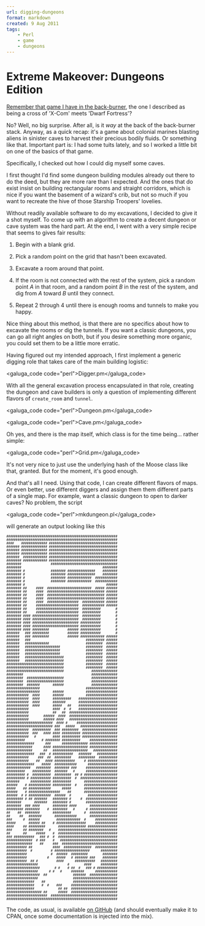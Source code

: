 ```yaml
---
url: digging-dungeons
format: markdown
created: 9 Aug 2011
tags:
    - Perl
    - game
    - dungeons
---
```


# Extreme Makeover: Dungeons Edition

[Remember that game I have in the back-burner](/entry/maze), the one I described as being a
cross of 'X-Com' meets 'Dwarf Fortress'?

No? Well, no big surprise. After all, is it *way* at the back of the
back-burner stack. Anyway, as a quick recap: it's a game about colonial
marines blasting aliens in sinister caves to harvest their precious bodily 
fluids. Or something like that.  Important part is: I had some tuits lately,
and so I worked a little bit on one of the basics 
of that game. 

Specifically, I checked out how I could dig myself some caves.

I first thought I'd find some dungeon building modules already out there to do the deed,
but they are more rare than I expected. And the ones that do
exist insist on building rectangular rooms and straight corridors, which is
nice if you want the basement of a wizard's crib, but not so much if you want
to recreate the hive of those Starship Troopers' lovelies. 


Without readily available software to do my excavations, I decided to give it
a shot myself. To come up with an algorithm to create a decent dungeon or cave
system
was the hard part. At the end, I went with a very simple recipe that seems to 
gives fair results:

1. Begin with a blank grid.

2. Pick a random point on the grid that hasn't been excavated.

3. Excavate a room around that point.

4. If the room is not connected with the rest of the system,
pick a random point *A* in that room, and a random point *B*
in the rest of the system, and dig from *A* toward *B* 
until they connect.

5. Repeat 2 through 4 until there is enough rooms and tunnels to make you
happy.

Nice thing about this method, is that 
there are no specifics about how to excavate the rooms or
dig the tunnels. If you want a classic dungeons, you can
go all right angles on both, but if you desire something more
organic, you could set them to be a little more erratic.

Having figured out my intended approach, I first implement a generic digging role that
takes care of the main building logistic:

<galuga_code code="perl">Digger.pm</galuga_code>

With all the general excavation process encapsulated in that role, creating
the dungeon and cave builders is only a question of implementing different
flavors of `create_room` and `tunnel`.

<galuga_code code="perl">Dungeon.pm</galuga_code>

<galuga_code code="perl">Cave.pm</galuga_code>

Oh yes, and there is the map itself, which class is for the time being...
rather simple:

<galuga_code code="perl">Grid.pm</galuga_code>

It's not very nice to just use the underlying hash of the Moose class
like that, granted. But for the moment, it's good enough.

And that's all I need. Using that code, I can create different flavors of
maps. Or even better, use different diggers and assign them them different parts 
of a single map. For example, want a classic dungeon to open to darker caves?
No problem, the script

<galuga_code code="perl">mkdungeon.pl</galuga_code>

will generate an output looking like this

<pre style="font-size: 6pt">
############################################################
############################################################
####    ############## #####################################
####### ############## #####################################
####### ############## #####################################
####### ############## #####################################
#######  ############# #####################################
######## ############# #####################################
########                ####################################
########                                            ########
######## #              ######## ###############    ########
######## #              ######## ###############    ########
######## #              ######## #############  ############
######## #              ######## #############  ############
######## #                                            ######
######## ##     ####  ########################  ##### ######
######## ##     ####  ############################### ######
######## ##     ####  ############################### ######
######## ##     ####  ############################### ######
######## ##     ####  #################  ############ ######
######## ##     #######################  ############ ######
######## ##     #######################  ##########        #
######## ##     #######################  ##########        #
######## #### #########################  ##########        #
######## #### #########################  ##########        #
######## #### ######################### ###########        #
######## #### ######################### ###########        #
######## #### #########          ###### ###########        #
#######   ### #########          ###### ###########        #
#######   ### #########          ###### ############# ######
#######   ###                              ########## ######
#######   #############                    #########  ######
#######   ###################              #########  ######
#######   ###################              #########  ######
#######   ###################              #########  ######
#######   #####################            #########  ######
#######   #####################            #########  ######
###############################            #########  ######
###############################            #########  ######
###############################               ##############
#########                                     ##############
#########  ####################               ##############
#########  ####################               ##############
#########  #######       ######               ##############
##################                         #################
##################       ######            #################
############  ####       ######            #################
############  ####       ##########    #####################
############  ####       #######       #####################
############  ####       #####   ##    #####################
############             ####  #  #    #####################
############             ##   ##  ##########################
############        ######  ####  ##########################
############        ###### ####   ##########################
#########################  #### #     ######################
######################### ###   #####   ####################
############  ##########  ### #########  ###################
############  ###   #### #### ########## ###################
############   #         #### ########## ###################
##########         # ######## ##########     ###############
###############      ###      ############## ###############
##############      #### ################### ###############
##############      ##   ###################   #############
###############   ###  # ###########   #######   ###########
############     ###  ##  #########    #########  ##########
############    ##   #### ###########     # ################
###############    #####  ############      ################
#############   ########  ######## ###     #################
##########    ##########  #######   #      #################
########## #  ##########  #########  ## # ##################
########## # ########### ##########  #  ####################
#######      ########### ##########       ##################
######    # ############ ##########  #    ##################
#####    ## ############      #####       ##################
######    # #################    ##       ##################
######  # # ############  ######  #         ################
######### # ## #######   ######## #     #  #################
########       #######   ######## #        #################
########  ### ####       ######## ####       ###############
######### ########    #  ########   #      # ###############
##    ##  ########       ##########       #  ###############
##     ##   #######       ############       ###############
###      #  ######         #############  #     ############
#####       ###### ##    # ################     ############
####     ## #########       ############### ################
###      ## ########   #    ################################
##       ##     #####    #  ################################
### ###########   ### #  #  ################################
##############  # ###    #   ###############################
##############    ##     ###  ##############################
########### ##           ####  ###############  ############
###########  #          # ###################      #########
###########             #  ######  #########        ########
###########           #    #####   # ####### ###    ########
###########  ## #          ####      ###########   #########
#################                #        ####     #########
##################        # #    # ##  #   ### # ###########
#################      # #   #     #######      ############
##################  ##              #######  ###############
#################                   ########################
###############    ##               ########################
###############    #  #    ###     #########################
###############             ## ##  #########################
################### ##      #####  #########################
######################  ####################################
############################################################
</pre>


The code, as usual, is available [on GitHub](https://github.com/yanick/Games-DungeonBuilder)
(and should eventually make it to CPAN, once some documentation is injected
into the mix).

